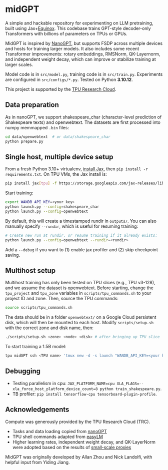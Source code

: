 # midGPT
A simple and hackable repository for experimenting on LLM pretraining, built using Jax+[Equinox](https://github.com/patrick-kidger/equinox). This codebase trains GPT-style decoder-only Transformers with billions of parameters on TPUs or GPUs.

MidGPT is inspired by [NanoGPT](https://github.com/karpathy/nanoGPT/), but supports FSDP across multiple devices and hosts for training larger models. It also includes some recent Transformer improvements: rotary embeddings, RMSNorm, QK-Layernorm, and independent weight decay, which can improve or stabilize training at larger scales.

Model code is in `src/model.py`, training code is in `src/train.py`. Experiments are configured in `src/configs/*.py`. Tested on Python **3.10.12**.

This project is supported by the [TPU Research Cloud](https://sites.research.google/trc/about/).

## Data preparation

As in nanoGPT, we support shakespeare_char (character-level prediction of Shakespeare texts) and openwebtext. The datasets are first processed into numpy memmapped `.bin` files:

```bash
cd data/openwebtext  # or data/shakespeare_char
python prepare.py
```

## Single host, multiple device setup
From a fresh Python 3.10+ virtualenv, [install Jax](https://jax.readthedocs.io/en/latest/installation.html), then `pip install -r requirements.txt`. On TPU VMs, the Jax install is:

```bash
pip install jax[tpu] -f https://storage.googleapis.com/jax-releases/libtpu_releases.html
```

Start training:
```bash
export WANDB_API_KEY=<your key>
python launch.py --config=shakespeare_char
python launch.py --config=openwebtext
```

By default, this will create a timestamped rundir in `outputs/`. You can also manually specify `--rundir`, which is useful for resuming training:
```bash
# Create new run at rundir, or resume training if it already exists:
python launch.py --config=openwebtext --rundir=<rundir>
```

Add a `--debug` if you want to (1) enable jax profiler and (2) skip checkpoint saving.

## Multihost setup
Multihost training has only been tested on TPU slices (e.g., TPU v3-128), and we assume the dataset is openwebtext. Before starting, change the `tpu_project` and `tpu_zone` variables in `scripts/tpu_commands.sh` to your project ID and zone. Then, source the TPU commands:
```bash
source scripts/tpu_commands.sh
```


The data should be in a folder `openwebtext/` on a Google Cloud persistent disk, which will then be mounted to each host. Modify `scripts/setup.sh` with the correct zone and disk name, then:
```bash
./scripts/setup.sh <zone> <node> <disk> # after bringing up TPU slice
```

To start training a 1.5B model:
```bash
tpu midGPT ssh <TPU name> 'tmux new -d -s launch "WANDB_API_KEY=<your key> python ~/midGPT/launch.py --config=openwebtext_xl --multihost --rundir=gs://your_bucket_name/run_name"'
```

## Debugging
* Testing parallelism in cpu: `JAX_PLATFORM_NAME=cpu XLA_FLAGS=--xla_force_host_platform_device_count=8 python train_shakespeare.py`.
* TB profiler: `pip install tensorflow-cpu tensorboard-plugin-profile`.

## Acknowledgements
Compute was generously provided by the TPU Research Cloud (TRC).

* Tasks and data loading copied from [nanoGPT](https://github.com/karpathy/nanoGPT/)
* TPU shell commands adapted from [easyLM](https://github.com/young-geng/EasyLM)
*  Higher learning rates, independent weight decay, and QK-LayerNorm were adopted based on the results of [small-scale proxies](https://arxiv.org/abs/2309.14322)

MidGPT was originally developed by Allan Zhou and Nick Landolfi, with helpful input from Yiding Jiang.
